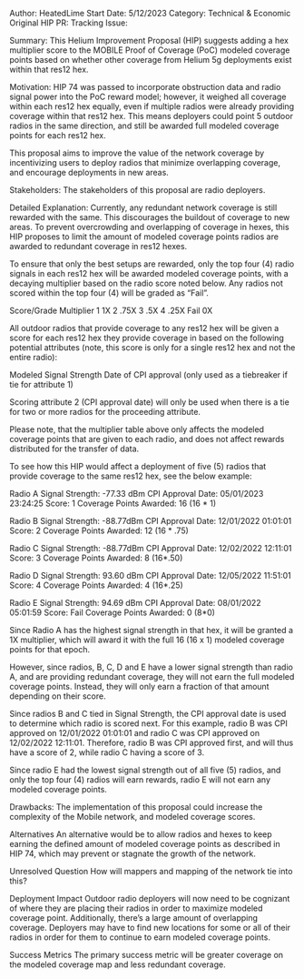 Author: HeatedLime
Start Date: 5/12/2023
Category: Technical & Economic
Original HIP PR:
Tracking Issue: 


Summary:
This Helium Improvement Proposal (HIP) suggests adding a hex multiplier score to the MOBILE Proof of Coverage (PoC) modeled coverage points based on whether other coverage from Helium 5g deployments exist within that res12 hex. 

Motivation:
HIP 74 was passed to incorporate obstruction data and radio signal power into the PoC reward model; however, it weighed all coverage within each res12 hex equally, even if multiple radios were already providing coverage within that res12 hex. This means deployers could point 5 outdoor radios in the same direction, and still be awarded full modeled coverage points for each res12 hex. 

This proposal aims to improve the value of the network coverage by incentivizing users to deploy radios that minimize overlapping coverage, and encourage deployments in new areas. 

 Stakeholders:
The stakeholders of this proposal are radio deployers. 
 
Detailed Explanation:
Currently, any redundant network coverage is still rewarded with the same. This discourages the buildout of coverage to new areas. To prevent overcrowding and overlapping of coverage in hexes, this HIP proposes to limit the amount of modeled coverage points radios are awarded to redundant coverage in res12 hexes. 

To ensure that only the best setups are rewarded, only the top four (4) radio signals in each res12 hex will be awarded modeled coverage points, with a decaying multiplier based on the radio score noted below. Any radios not scored within the top four (4) will be graded as “Fail”. 


Score/Grade
Multiplier 
1
1X
2
.75X
3
.5X
4
.25X
Fail
0X


All outdoor radios that provide coverage to any res12 hex will be given a score for each res12 hex they provide coverage in based on the following potential attributes (note, this score is only for a single res12 hex and not the entire radio):

Modeled Signal Strength 
Date of CPI approval (only used as a tiebreaker if tie for attribute 1)

Scoring attribute 2 (CPI approval date) will only be used when there is a tie for two or more radios for the proceeding attribute. 

Please note, that the multiplier table above only affects the modeled coverage points that are given to each radio, and does not affect rewards distributed for the transfer of data. 

To see how this HIP would affect a deployment of five (5) radios that provide coverage to the same res12 hex, see the below example:

Radio A
Signal Strength: -77.33 dBm
CPI Approval Date: 05/01/2023 23:24:25
Score: 1
Coverage Points Awarded: 16 (16 * 1)

Radio B 
Signal Strength: -88.77dBm
CPI Approval Date: 12/01/2022 01:01:01
Score: 2
Coverage Points Awarded: 12 (16 * .75)


Radio C 
Signal Strength: -88.77dBm
CPI Approval Date: 12/02/2022 12:11:01
Score: 3
Coverage Points Awarded: 8 (16*.50)

Radio D
Signal Strength: 93.60 dBm
CPI Approval Date: 12/05/2022 11:51:01
Score: 4
Coverage Points Awarded: 4 (16*.25) 

Radio E 
Signal Strength: 94.69 dBm
CPI Approval Date: 08/01/2022 05:01:59
Score: Fail
Coverage Points Awarded: 0 (8*0)

Since Radio A has the highest signal strength in that hex, it will be granted a 1X multiplier, which will award it with the full 16 (16 x 1) modeled coverage points for that epoch. 

However, since radios, B, C, D and E have a lower signal strength than radio A, and are providing redundant coverage, they will not earn the full modeled coverage points. Instead, they will only earn a fraction of that amount depending on their score. 

Since radios B and C tied in Signal Strength, the CPI approval date is used to determine which radio is scored next. For this example, radio B was CPI approved on 12/01/2022 01:01:01 and radio C was CPI approved on 12/02/2022 12:11:01. Therefore, radio B was CPI approved first, and will thus have a score of 2, while radio C having a score of 3. 

Since radio E had the lowest signal strength out of all five (5) radios, and only the top four (4) radios will earn rewards, radio E will not earn any modeled coverage points.

Drawbacks:
The implementation of this proposal could increase the complexity of the Mobile network, and modeled coverage scores. 

Alternatives
An alternative would be to allow radios and hexes to keep earning the defined amount of modeled coverage points as described in HIP 74, which may prevent or stagnate the growth of the network. 


Unresolved Question
How will mappers and mapping of the network tie into this?

Deployment Impact
Outdoor radio deployers will now need to be cognizant of where they are placing their radios in order to maximize modeled coverage point. Additionally, there’s a large amount of overlapping coverage. Deployers may have to find new locations for some or all of their radios in order for them to continue to earn modeled coverage points. 

Success Metrics
The primary success metric will be greater coverage on the modeled coverage map and less redundant coverage. 
